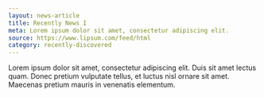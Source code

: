 ```yaml
---
layout: news-article
title: Recently News I
meta: Lorem ipsum dolor sit amet, consectetur adipiscing elit.
source: https://www.lipsum.com/feed/html
category: recently-discovered
---
```


Lorem ipsum dolor sit amet, consectetur adipiscing elit. Duis sit amet lectus quam. Donec pretium vulputate tellus, et luctus nisl ornare sit amet. Maecenas pretium mauris in venenatis elementum.